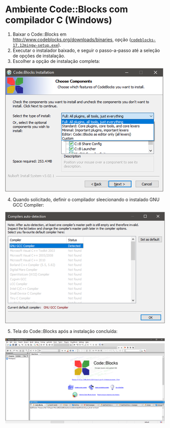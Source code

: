 # Ambiente Code::Blocks com compilador C (Windows)

1. Baixar o Code::Blocks em http://www.codeblocks.org/downloads/binaries, opção ([`codeblocks-17.12mingw-setup.exe`](https://www.fosshub.com/Code-Blocks.html?dwl=codeblocks-17.12mingw-setup.exe)).
2. Executar o instalador baixado, e seguir o passo-a-passo até a seleção de opções de instalação.
3. Escolher a opção de instalação completa:

![](codeblocks-instalacao-completa.png)

4. Quando solicitado, definir o compilador sleecionando o instalado GNU GCC Compiler:

![](codeblocks-instalacao-compilador.png)

5. Tela do Code::Blocks após a instalação concluída:

![](codeblocks-instalado.png)
